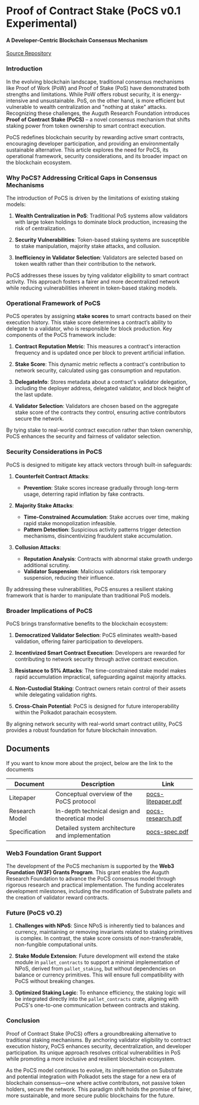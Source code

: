 # Proof of Contract Stake (PoCS v0.1 Experimental)
#### A Developer-Centric Blockchain Consensus Mechanism

[Source Repository](https::/github.com/auguth/pocs)

### Introduction

In the evolving blockchain landscape, traditional consensus mechanisms like Proof of Work (PoW) and Proof of Stake (PoS) have demonstrated both strengths and limitations. While PoW offers robust security, it is energy-intensive and unsustainable. PoS, on the other hand, is more efficient but vulnerable to wealth centralization and "nothing at stake" attacks. Recognizing these challenges, the Auguth Research Foundation introduces **Proof of Contract Stake (PoCS)** – a novel consensus mechanism that shifts staking power from token ownership to smart contract execution.

PoCS redefines blockchain security by rewarding active smart contracts, encouraging developer participation, and providing an environmentally sustainable alternative. This article explores the need for PoCS, its operational framework, security considerations, and its broader impact on the blockchain ecosystem.

### Why PoCS? Addressing Critical Gaps in Consensus Mechanisms

The introduction of PoCS is driven by the limitations of existing staking models:

1. **Wealth Centralization in PoS**: Traditional PoS systems allow validators with large token holdings to dominate block production, increasing the risk of centralization.

2. **Security Vulnerabilities**: Token-based staking systems are susceptible to stake manipulation, majority stake attacks, and collusion.

3. **Inefficiency in Validator Selection**: Validators are selected based on token wealth rather than their contribution to the network.

PoCS addresses these issues by tying validator eligibility to smart contract activity. This approach fosters a fairer and more decentralized network while reducing vulnerabilities inherent in token-based staking models.

### Operational Framework of PoCS

PoCS operates by assigning **stake scores** to smart contracts based on their execution history. This stake score determines a contract’s ability to delegate to a validator, who is responsible for block production. Key components of the PoCS framework include:

1. **Contract Reputation Metric**: This measures a contract's interaction frequency and is updated once per block to prevent artificial inflation.

2. **Stake Score**: This dynamic metric reflects a contract's contribution to network security, calculated using gas consumption and reputation.

3. **DelegateInfo**: Stores metadata about a contract's validator delegation, including the deployer address, delegated validator, and block height of the last update.

4. **Validator Selection**: Validators are chosen based on the aggregate stake score of the contracts they control, ensuring active contributors secure the network.

By tying stake to real-world contract execution rather than token ownership, PoCS enhances the security and fairness of validator selection.

### Security Considerations in PoCS

PoCS is designed to mitigate key attack vectors through built-in safeguards:

1. **Counterfeit Contract Attacks**: 
   - **Prevention**: Stake scores increase gradually through long-term usage, deterring rapid inflation by fake contracts.
   
2. **Majority Stake Attacks**:
   - **Time-Constrained Accumulation**: Stake accrues over time, making rapid stake monopolization infeasible.
   - **Pattern Detection**: Suspicious activity patterns trigger detection mechanisms, disincentivizing fraudulent stake accumulation.

3. **Collusion Attacks**:
   - **Reputation Analysis**: Contracts with abnormal stake growth undergo additional scrutiny.
   - **Validator Suspension**: Malicious validators risk temporary suspension, reducing their influence.

By addressing these vulnerabilities, PoCS ensures a resilient staking framework that is harder to manipulate than traditional PoS models.

### Broader Implications of PoCS

PoCS brings transformative benefits to the blockchain ecosystem:

1. **Democratized Validator Selection**: PoCS eliminates wealth-based validation, offering fairer participation to developers.

2. **Incentivized Smart Contract Execution**: Developers are rewarded for contributing to network security through active contract execution.

3. **Resistance to 51% Attacks**: The time-constrained stake model makes rapid accumulation impractical, safeguarding against majority attacks.

4. **Non-Custodial Staking**: Contract owners retain control of their assets while delegating validation rights.

5. **Cross-Chain Potential**: PoCS is designed for future interoperability within the Polkadot parachain ecosystem.

By aligning network security with real-world smart contract utility, PoCS provides a robust foundation for future blockchain innovation.

## Documents

If you want to know more about the project, below are the link to the documents

| Document        | Description                                     |Link                  | 
|-----------------|-------------------------------------------------|----------------------|
|Litepaper        | Conceptual overview of the PoCS protocol        |[pocs-litepaper.pdf](https://github.com/auguth/pocs/blob/master/litepaper/pocs-litepaper.pdf) |
|Research Model   | In-depth technical design and theoretical model |[pocs-research.pdf](https://github.com/auguth/pocs/blob/master/research-model/pocs-research.pdf)|
|Specification    | Detailed system architecture and implementation |[pocs-spec.pdf](https://github.com/auguth/pocs/blob/master/specification/pocs-spec.pdf)|

### Web3 Foundation Grant Support

The development of the PoCS mechanism is supported by the **Web3 Foundation (W3F) Grants Program**. This grant enables the Auguth Research Foundation to advance the PoCS consensus model through rigorous research and practical implementation. The funding accelerates development milestones, including the modification of Substrate pallets and the creation of validator reward contracts.

### Future (PoCS v0.2)

1. **Challenges with NPoS**: Since NPoS is inherently tied to balances and currency, maintaining or removing invariants related to staking primitives is complex. In contrast, the stake score consists of non-transferable, non-fungible computational units.

2. **Stake Module Extension**: Future development will extend the stake module in `pallet_contracts` to support a minimal implementation of NPoS, derived from `pallet_staking`, but without dependencies on balance or currency primitives. This will ensure full compatibility with PoCS without breaking changes.

3. **Optimized Staking Logic**: To enhance efficiency, the staking logic will be integrated directly into the `pallet_contracts` crate, aligning with PoCS's one-to-one communication between contracts and staking.

### Conclusion

Proof of Contract Stake (PoCS) offers a groundbreaking alternative to traditional staking mechanisms. By anchoring validator eligibility to contract execution history, PoCS enhances security, decentralization, and developer participation. Its unique approach resolves critical vulnerabilities in PoS while promoting a more inclusive and resilient blockchain ecosystem.

As the PoCS model continues to evolve, its implementation on Substrate and potential integration with Polkadot sets the stage for a new era of blockchain consensus—one where active contributors, not passive token holders, secure the network. This paradigm shift holds the promise of fairer, more sustainable, and more secure public blockchains for the future.
